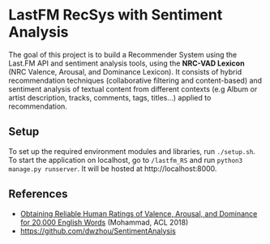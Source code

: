 # LastFM RecSys with Sentiment Analysis

The goal of this project is to build a Recommender System using the Last.FM API and sentiment analysis tools, using the **NRC-VAD Lexicon** (NRC Valence, Arousal, and Dominance Lexicon).
It consists of hybrid recommendation techniques (collaborative filtering and content-based) and sentiment analysis of textual content from different contexts (e.g Album or artist description, tracks, comments, tags, titles...) applied to recommendation.

## Setup

To set up the required environment modules and libraries, run `./setup.sh`.\
To start the application on localhost, go to `/lastfm_RS` and run `python3 manage.py runserver`. It will be hosted at http://localhost:8000.

## References

* [Obtaining Reliable Human Ratings of Valence, Arousal, and Dominance for 20,000 English Words](https://aclanthology.org/P18-1017) (Mohammad, ACL 2018)
* https://github.com/dwzhou/SentimentAnalysis
